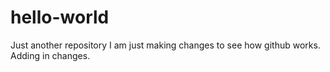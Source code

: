 # hello-world
Just another repository 
I am just making changes to see how github works.
Adding in changes. 
